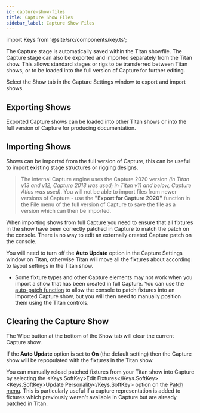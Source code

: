 ```yaml
---
id: capture-show-files
title: Capture Show Files
sidebar_label: Capture Show Files
---
```


import Keys from '@site/src/components/key.ts';

The Capture stage is automatically saved within the Titan showfile. The
Capture stage can also be exported and imported separately from the
Titan show. This allows standard stages or rigs to be transferred
between Titan shows, or to be loaded into the full version of Capture
for further editing.

Select the Show tab in the Capture Settings window to export and import
shows.

Exporting Shows
---------------

Exported Capture shows can be loaded into other Titan shows or into the
full version of Capture for producing documentation.

Importing Shows
---------------

Shows can be imported from the full version of Capture, this can be
useful to import existing stage structures or rigging designs.

> The internal Capture engine uses the Capture 2020 version *(in Titan v13 
and v12, Capture 2018 was used; in Titan v11 and below, Capture Atlas was used)*. 
You will not be able to import files from newer versions of Capture - use the 
<strong>"Export for Capture 2020"</strong> function in the File menu of the full version of 
Capture to save the file as a version which can then be imported.

When importing shows from full Capture you need to ensure that 
all fixtures in the show have been correctly patched in Capture to match the patch on the
console. There is no way to edit an externally created Capture patch on
the console.

You will need to turn off the <strong>Auto Update</strong> option in the Capture Settings window on Titan, otherwise Titan will move all the fixtures about according to layout settings in the Titan show.

-  Some fixture types and other Capture elements may not work when you
import a show that has been created in full Capture. You can
use the [auto-patch function](../patching/patching-new-fixtures-or-dimmers.md#capture-visualiser-auto-patch) 
to allow the console to patch fixtures into an imported Capture show, but you will then need to manually position them using the Titan controls.



Clearing the Capture Show
-------------------------

The Wipe button at the bottom of the Show tab will clear the current
Capture show.

If the <strong>Auto Update</strong> option is set to <strong>On</strong> (the default setting)
then the Capture show will be repopulated with the fixtures in the Titan
show.

You can manually reload patched fixtures from your Titan show into
Capture by selecting the <Keys.SoftKey>Edit Fixtures</Keys.SoftKey> <Keys.SoftKey>Update Personality</Keys.SoftKey> option on
the [Patch menu](../patching/changing-the-patch.md#patch-view). 
This is particularly useful if a capture representation is added to fixtures 
which previously weren't available in Capture but are already patched in Titan.
